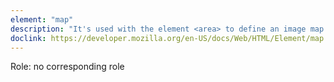 ```yaml
---
element: "map"
description: "It's used with the element <area> to define an image map which is a clickable area"
doclink: https://developer.mozilla.org/en-US/docs/Web/HTML/Element/map
---
```


<p>Role: no corresponding role</p>
